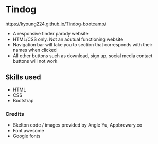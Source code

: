 # Tindog

https://kyoung224.github.io/Tindog-bootcamp/

- A responsive tinder parody website
- HTML/CSS only. Not an acutual functioning website
- Navigation bar will take you to section that corresponds with their names when clicked
- All other buttons such as download, sign up, social media contact buttons will not work

## Skills used
- HTML
- CSS
- Bootstrap

### Credits

- Skelton code / images provided by Angle Yu, Appbrewary.co
- Font awesome
- Google fonts
